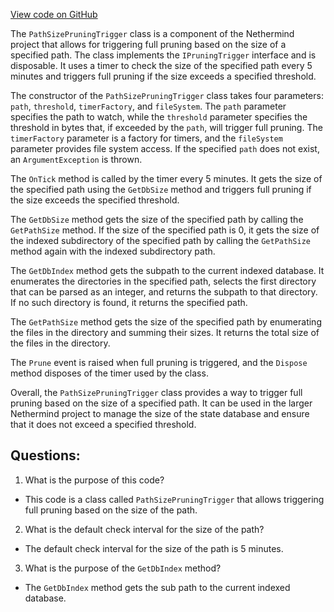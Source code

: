 [View code on GitHub](https://github.com/nethermindeth/nethermind/Nethermind.Blockchain/FullPruning/PathSizePruningTrigger.cs)

The `PathSizePruningTrigger` class is a component of the Nethermind project that allows for triggering full pruning based on the size of a specified path. The class implements the `IPruningTrigger` interface and is disposable. It uses a timer to check the size of the specified path every 5 minutes and triggers full pruning if the size exceeds a specified threshold.

The constructor of the `PathSizePruningTrigger` class takes four parameters: `path`, `threshold`, `timerFactory`, and `fileSystem`. The `path` parameter specifies the path to watch, while the `threshold` parameter specifies the threshold in bytes that, if exceeded by the `path`, will trigger full pruning. The `timerFactory` parameter is a factory for timers, and the `fileSystem` parameter provides file system access. If the specified `path` does not exist, an `ArgumentException` is thrown.

The `OnTick` method is called by the timer every 5 minutes. It gets the size of the specified path using the `GetDbSize` method and triggers full pruning if the size exceeds the specified threshold.

The `GetDbSize` method gets the size of the specified path by calling the `GetPathSize` method. If the size of the specified path is 0, it gets the size of the indexed subdirectory of the specified path by calling the `GetPathSize` method again with the indexed subdirectory path.

The `GetDbIndex` method gets the subpath to the current indexed database. It enumerates the directories in the specified path, selects the first directory that can be parsed as an integer, and returns the subpath to that directory. If no such directory is found, it returns the specified path.

The `GetPathSize` method gets the size of the specified path by enumerating the files in the directory and summing their sizes. It returns the total size of the files in the directory.

The `Prune` event is raised when full pruning is triggered, and the `Dispose` method disposes of the timer used by the class.

Overall, the `PathSizePruningTrigger` class provides a way to trigger full pruning based on the size of a specified path. It can be used in the larger Nethermind project to manage the size of the state database and ensure that it does not exceed a specified threshold.
## Questions: 
 1. What is the purpose of this code?
- This code is a class called `PathSizePruningTrigger` that allows triggering full pruning based on the size of the path.

2. What is the default check interval for the size of the path?
- The default check interval for the size of the path is 5 minutes.

3. What is the purpose of the `GetDbIndex` method?
- The `GetDbIndex` method gets the sub path to the current indexed database.